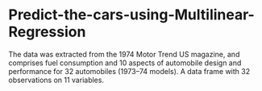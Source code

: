 # Predict-the-cars-using-Multilinear-Regression
The data was extracted from the 1974 Motor Trend US magazine, and comprises fuel consumption and 10 aspects of automobile design and performance for 32 automobiles (1973–74 models). A data frame with 32 observations on 11 variables.
